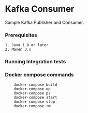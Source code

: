 # Kafka Consumer
Sample Kafka Publisher and Consumer.

### Prerequisites
    1. Java 1.8 or later
    2. Maven 3.x
    
### Running Integration tests

### Docker compose commands
```text
    docker-compose build
    docker-compose up
    docker-compose ps
    docker-compose start
    docker-compose stop
    docker-compose rm
```
